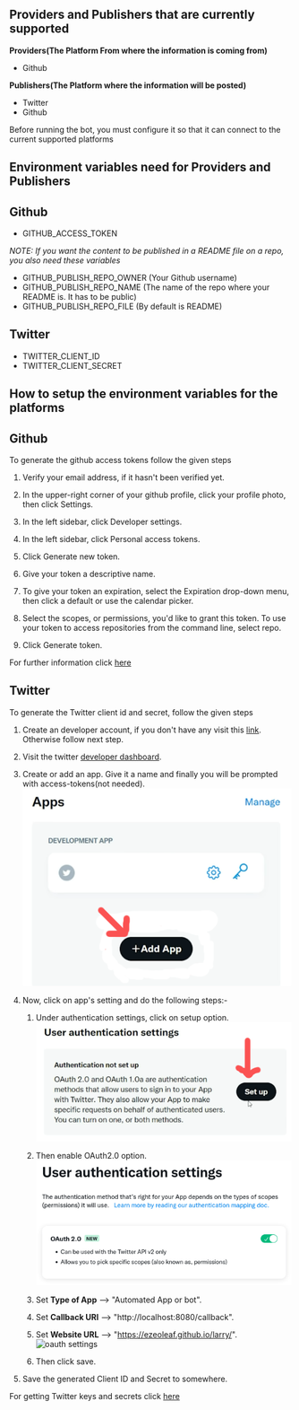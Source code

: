 Providers and Publishers that are currently supported
----------------------------------------------------------------------

**Providers(The Platform From where the information is coming from)**

- Github

**Publishers(The Platform where the information will be posted)**

- Twitter
- Github


Before running the bot, you must configure it  so that it can connect to the current supported platforms

Environment variables need for Providers and Publishers
----------------------------------------------------------------------
Github 
----------------------------------------------------------------------
- GITHUB_ACCESS_TOKEN

_NOTE: If you want the content to be published in a README file on a repo, you also need these variables_
- GITHUB_PUBLISH_REPO_OWNER (Your Github username)
- GITHUB_PUBLISH_REPO_NAME (The name of the repo where your README is. It has to be public)
- GITHUB_PUBLISH_REPO_FILE (By default is README)

Twitter
----------------------------------------------------------------------
- TWITTER_CLIENT_ID
- TWITTER_CLIENT_SECRET

How to setup the environment variables for the platforms
----------------------------------------------------------------------

Github
----------------------------------------------------------------------

To generate the github access tokens follow the given steps

1. Verify your email address, if it hasn't been verified yet.

2. In the upper-right corner of your github profile, click your profile photo, then click Settings.

3. In the left sidebar, click Developer settings.

4. In the left sidebar, click Personal access tokens.

5. Click Generate new token.

6. Give your token a descriptive name.

7. To give your token an expiration, select the Expiration drop-down menu, then click a default or use the calendar picker.

8. Select the scopes, or permissions, you'd like to grant this token. To use your token to access repositories from the command line, select repo.

9. Click Generate token.

For further information click [here](https://docs.github.com/en/authentication/keeping-your-account-and-data-secure/creating-a-personal-access-token)


Twitter
----------------------------------------------------------------------

To generate the Twitter client id and secret, follow the given steps

1. Create an developer account, if you don't have any visit this [link](https://developer.twitter.com/en/portal/petition/essential/basic-info). Otherwise follow next step.

2. Visit the twitter [developer dashboard](https://developer.twitter.com/en/portal/dashboard).

3. Create or add an app. Give it a name and finally you will be prompted with access-tokens(not needed).
![add app](./img/add-app.png)

4. Now, click on app's setting and do the following steps:-

    1. Under authentication settings, click on setup option.
    ![app setup](./img/app-setup.png)

    2. Then enable OAuth2.0 option.
    ![enable oauth2.0](./img/app-settings.png)

    3. Set **Type of App** --> "Automated App or bot".
    4. Set **Callback URI** --> "http://localhost:8080/callback".
    5. Set **Website URL** --> "https://ezeoleaf.github.io/larry/".
    ![oauth settings](./img/oauth-settings.png)

    6. Then click save.

5. Save the generated Client ID and Secret to somewhere.

For getting Twitter keys and secrets click [here](https://developer.twitter.com/en/docs/apps/overview) 
